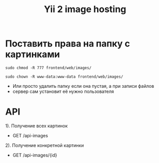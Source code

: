 <p align="center">
    <h1 align="center">Yii 2 image hosting</h1>
    <br>
</p>


# Поставить права на папку с картинками
```sudo chmod -R 777 frontend/web/images/```

```sudo chown -R www-data:www-data frontend/web/images/```

- Или просто удалить папку если она пустая, а при записи файлов
- сервер сам установит её нужно пользователя

# API
1). Получение всех картинок
- GET /api-images

2). Получение конкретной картинки
- GET /api-images/{id}